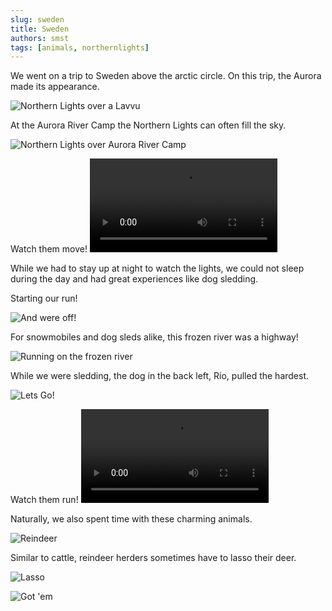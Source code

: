 ```yaml
---
slug: sweden
title: Sweden
authors: smst
tags: [animals, northernlights]
---
```


We went on a trip to Sweden above the arctic circle. On this trip, the Aurora made its appearance.

![Northern Lights over a Lavvu](https://www.dropbox.com/scl/fi/n4jz7h2b18j098t9z93a2/DSC_0657.JPG?rlkey=y6xl17s29cmxtop6l09nuq488&st=t8asjcea&raw=1)

At the Aurora River Camp the Northern Lights can often fill the sky.

![Northern Lights over Aurora River Camp](https://www.dropbox.com/scl/fi/15dulwunv5z74gm1i0z0v/DSC_0623.JPG?rlkey=0yrizwmsw58gjsqs9ojfocvzk&st=6oeuk3kw&raw=1)

Watch them move!
<video style="max-width: 100%" controls>
  <source src="https://www.dropbox.com/scl/fi/dgkti1cudwnrxla4kp7k1/northern-lights-video-1.mov?rlkey=uycprp48yxwq8nltybgb0wzf9&st=gz9gasg0&raw=1"/>
</video>

While we had to stay up at night to watch the lights, we could not sleep during the day and had great experiences like dog sledding.

Starting our run!

![And were off!](https://www.dropbox.com/scl/fi/haf9p1l29e8n28ypwefc1/DSC_0320.JPG?rlkey=njk2klmi4sgjt0imme2j3kv6z&st=bb35iqhv&raw=1)

For snowmobiles and dog sleds alike, this frozen river was a highway!

![Running on the frozen river](https://www.dropbox.com/scl/fi/u74qc8d6fi0dskr29poju/DSC_0342.JPG?rlkey=tv30i3af1evh56b88vjojhnq8&st=slg55bz3&raw=1)


While we were sledding, the dog in the back left, Rio, pulled the hardest.

![Lets Go!](https://www.dropbox.com/scl/fi/fbdu5lcu4fjn93gzqvxhi/DSC_0344.JPG?rlkey=qvelvw1ptr78uwhiy3nbcuhw1&st=ollvi35n&raw=1)

Watch them run!
<video style="max-width: 100%" controls>
  <source src="https://www.dropbox.com/scl/fi/9n0u2iufb7bgax6ms59tz/DSC_0334.MOV?rlkey=el83wo87x96ugi315vt29kxn6&st=mqkufdok&raw=1"/>
</video>

Naturally, we also spent time with these charming animals.

![Reindeer](https://www.dropbox.com/scl/fi/afires9lvptfcih9h7qdt/DSC_0423.JPG?rlkey=axi4oaoakj80fa3r1ypz07sab&st=49btb7sx&raw=1)

Similar to cattle, reindeer herders sometimes have to lasso their deer.

![Lasso](https://www.dropbox.com/scl/fi/bcxuwsr1nplb0e0yvgdno/DSC_0505.JPG?rlkey=k42ptq9g1c3evz31q9q08bov9&st=6i1wqpdz&raw=1)

![Got 'em](https://www.dropbox.com/scl/fi/0y68tm3tmlc4vjuqwq8uj/DSC_0506.JPG?rlkey=by6ilironprj8se9ls7ecrxcz&st=bd6oq6s2&raw=1)